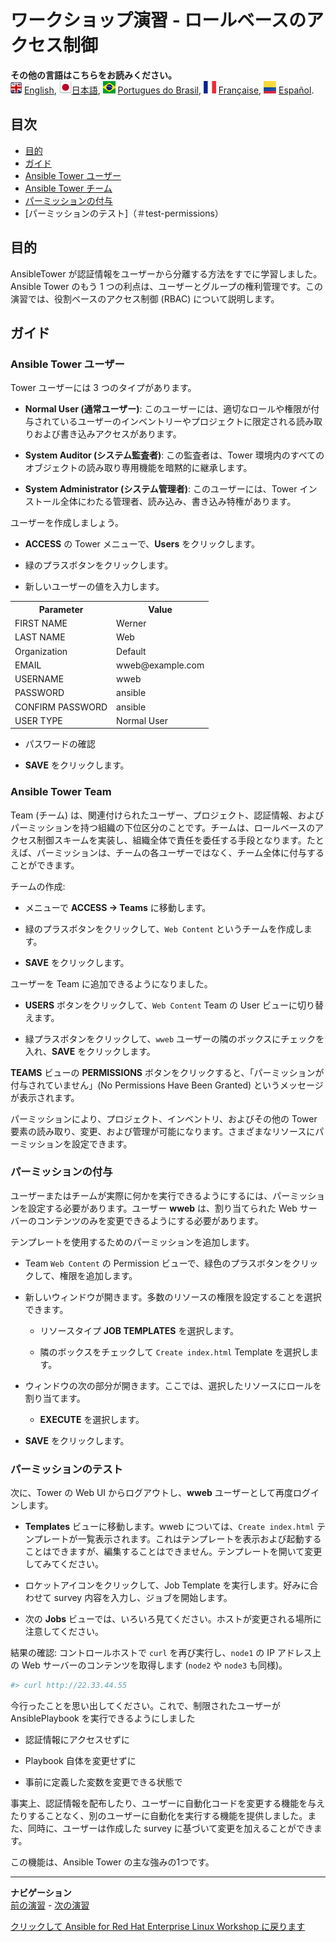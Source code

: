 # ワークショップ演習 - ロールベースのアクセス制御

**その他の言語はこちらをお読みください。**
<br>![uk](../../../images/uk.png) [English](README.md),  ![japan](../../../images/japan.png)[日本語](README.ja.md), ![brazil](../../../images/brazil.png) [Portugues do Brasil](README.pt-br.md), ![france](../../../images/fr.png) [Française](README.fr.md), ![Español](../../../images/col.png) [Español](README.es.md).

## 目次

* [目的](#objective)
* [ガイド](#guide)
* [Ansible Tower ユーザー](#ansible-tower-users)
* [Ansible Tower チーム](#ansible-tower-teams)
* [パーミッションの付与](#granting-permissions)
* [パーミッションのテスト]（＃test-permissions）

## 目的

AnsibleTower が認証情報をユーザーから分離する方法をすでに学習しました。Ansible Tower のもう 1
つの利点は、ユーザーとグループの権利管理です。この演習では、役割ベースのアクセス制御 (RBAC) について説明します。

## ガイド

### Ansible Tower ユーザー

Tower ユーザーには 3 つのタイプがあります。

* **Normal User (通常ユーザー)**:
  このユーザーには、適切なロールや権限が付与されているユーザーのインベントリーやプロジェクトに限定される読み取りおよび書き込みアクセスがあります。

* **System Auditor (システム監査者)**: この監査者は、Tower
  環境内のすべてのオブジェクトの読み取り専用機能を暗黙的に継承します。

* **System Administrator (システム管理者)**: このユーザーには、Tower
  インストール全体にわたる管理者、読み込み、書き込み特権があります。

ユーザーを作成しましょう。

* **ACCESS** の Tower メニューで、**Users** をクリックします。

* 緑のプラスボタンをクリックします。

* 新しいユーザーの値を入力します。

<table>
  <tr>
    <th>Parameter</th>
    <th>Value</th>
  </tr>
  <tr>
    <td>FIRST NAME </td>
    <td>Werner</td>
  </tr>
  <tr>
    <td>LAST NAME</td>
    <td>Web</td>
  </tr>
  <tr>
    <td>Organization</td>
    <td>Default</td>
  </tr>
  <tr>
    <td>EMAIL</td>
    <td>wweb@example.com</td>
  </tr>
  <tr>
    <td>USERNAME</td>
    <td>wweb</td>
  </tr>
  <tr>
    <td>PASSWORD</td>
    <td>ansible</td>
  </tr>
  <tr>
    <td>CONFIRM PASSWORD</td>
    <td>ansible</td>
  </tr>
  <tr>
    <td>USER TYPE</td>
    <td>Normal User</td>
  </tr>
</table>

* パスワードの確認

* **SAVE** をクリックします。

### Ansible Tower Team

Team (チーム)
は、関連付けられたユーザー、プロジェクト、認証情報、およびパーミッションを持つ組織の下位区分のことです。チームは、ロールベースのアクセス制御スキームを実装し、組織全体で責任を委任する手段となります。たとえば、パーミッションは、チームの各ユーザーではなく、チーム全体に付与することができます。

チームの作成:

* メニューで **ACCESS → Teams** に移動します。

* 緑のプラスボタンをクリックして、`Web Content` というチームを作成します。

* **SAVE** をクリックします。

ユーザーを Team に追加できるようになりました。

* **USERS** ボタンをクリックして、`Web Content` Team の User ビューに切り替えます。

* 緑プラスボタンをクリックして、`wweb` ユーザーの隣のボックスにチェックを入れ、**SAVE** をクリックします。

**TEAMS** ビューの **PERMISSIONS** ボタンをクリックすると、「パーミッションが付与されていません」(No
Permissions Have Been Granted) というメッセージが表示されます。

パーミッションにより、プロジェクト、インベントリ、およびその他の Tower
要素の読み取り、変更、および管理が可能になります。さまざまなリソースにパーミッションを設定できます。

### パーミッションの付与

ユーザーまたはチームが実際に何かを実行できるようにするには、パーミッションを設定する必要があります。ユーザー **wweb** は、割り当てられた
Web サーバーのコンテンツのみを変更できるようにする必要があります。

テンプレートを使用するためのパーミッションを追加します。

* Team `Web Content` の Permission ビューで、緑色のプラスボタンをクリックして、権限を追加します。

* 新しいウィンドウが開きます。多数のリソースの権限を設定することを選択できます。

  * リソースタイプ **JOB TEMPLATES** を選択します。

  * 隣のボックスをチェックして `Create index.html` Template を選択します。

* ウィンドウの次の部分が開きます。ここでは、選択したリソースにロールを割り当てます。

  * **EXECUTE** を選択します。

* **SAVE** をクリックします。

### パーミッションのテスト

次に、Tower の Web UI からログアウトし、**wweb** ユーザーとして再度ログインします。

* **Templates** ビューに移動します。wweb については、`Create index.html`
  テンプレートが一覧表示されます。これはテンプレートを表示および起動することはできますが、編集することはできません。テンプレートを開いて変更してみてください。

* ロケットアイコンをクリックして、Job Template を実行します。好みに合わせて survey 内容を入力し、ジョブを開始します。

* 次の **Jobs** ビューでは、いろいろ見てください。ホストが変更される場所に注意してください。

結果の確認: コントロールホストで `curl` を再び実行し、`node1` の IP アドレス上の Web サーバーのコンテンツを取得します
(`node2` や `node3` も同様)。

```bash
#> curl http://22.33.44.55
```

今行ったことを思い出してください。これで、制限されたユーザーが AnsiblePlaybook を実行できるようにしました

* 認証情報にアクセスせずに

* Playbook 自体を変更せずに

* 事前に定義した変数を変更できる状態で

事実上、認証情報を配布したり、ユーザーに自動化コードを変更する機能を与えたりすることなく、別のユーザーに自動化を実行する機能を提供しました。また、同時に、ユーザーは作成した
survey に基づいて変更を加えることができます。

この機能は、Ansible Tower の主な強みの1つです。

---
**ナビゲーション**
<br>
[前の演習](../2.4-surveys) - [次の演習](../2.6-workflows)

[クリックして Ansible for Red Hat Enterprise Linux Workshop
に戻ります](../README.md#section-2---ansible-tower-exercises)
